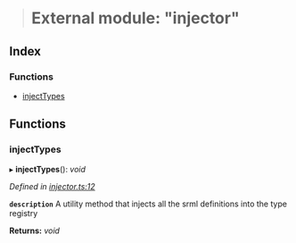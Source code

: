 > # External module: "injector"

## Index

### Functions

* [injectTypes](_injector_.md#injecttypes)

## Functions

###  injectTypes

▸ **injectTypes**(): *void*

*Defined in [injector.ts:12](https://github.com/polkadot-js/api/blob/87f195d/packages/types/src/injector.ts#L12)*

**`description`** A utility method that injects all the srml definitions into the type registry

**Returns:** *void*